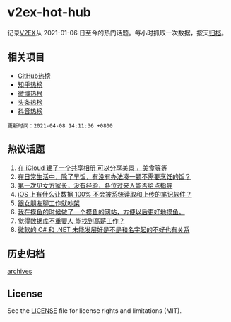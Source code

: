 # v2ex-hot-hub

 记录[V2EX](https://www.v2ex.com/)从 2021-01-06 日至今的热门话题。每小时抓取一次数据，按天[归档](archives)。
 
 ## 相关项目

- [GitHub热榜](https://github.com/lonnyzhang423/github-hot-hub)
- [知乎热榜](https://github.com/lonnyzhang423/zhihu-hot-hub)
- [微博热榜](https://github.com/lonnyzhang423/weibo-hot-hub)
- [头条热榜](https://github.com/lonnyzhang423/toutiao-hot-hub)
- [抖音热榜](https://github.com/lonnyzhang423/douyin-hot-hub)


 `更新时间：2021-04-08 14:11:36 +0800`

## 热议话题

1. [在 iCloud 建了一个共享相册 可以分享美景 ，美食等等](https://www.v2ex.com/t/768780)
1. [在日常生活中，除了早饭，有没有办法凑一顿不需要烹饪的饭？](https://www.v2ex.com/t/768721)
1. [第一次见女方家长，没有经验，各位过来人能否给点指导](https://www.v2ex.com/t/768918)
1. [iOS 上有什么让数据 100% 不会被系统读取和上传的笔记软件？](https://www.v2ex.com/t/768799)
1. [跟女朋友聊工作就吵架](https://www.v2ex.com/t/768908)
1. [我在摸鱼的时候做了一个摸鱼的网站，方便以后更好地摸鱼。](https://www.v2ex.com/t/768727)
1. [觉得数据库不重要人 能找到高薪工作？](https://www.v2ex.com/t/768867)
1. [微软的 C# 和 .NET 未能发展好是不是和名字起的不好也有关系](https://www.v2ex.com/t/768962)

## 历史归档

[archives](archives)

## License

See the [LICENSE](LICENSE) file for license rights and limitations (MIT).
